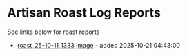 
# Artisan Roast Log Reports

See links below for roast reports

- [roast_25-10-11_1333](roast_25-10-11_1333.md) [image](/coffee-roasting/logs/img/roast_25-10-11_1333.png) - added 2025-10-21 04:43:00
